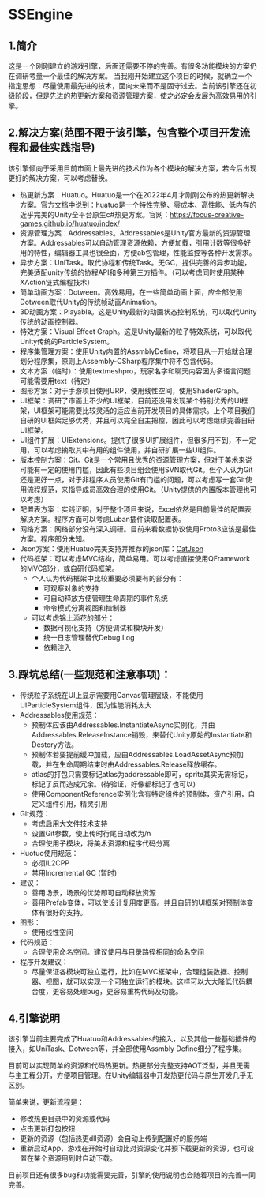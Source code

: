 # SSEngine

## 1.简介
这是一个刚刚建立的游戏引擎，后面还需要不停的完善。有很多功能模块的方案仍在调研考量一个最佳的解决方案。
当我刚开始建立这个项目的时候，就确立一个指定思想：尽量使用最先进的技术，面向未来而不是固守过去。当前该引擎还在初级阶段，但是先进的热更新方案和资源管理方案，使之必定会发展为高效易用的引擎。

## 2.解决方案(范围不限于该引擎，包含整个项目开发流程和最佳实践指导)

该引擎倾向于采用目前市面上最先进的技术作为各个模块的解决方案，若今后出现更好的解决方案，可以考虑替换。

- 热更新方案：Huatuo。Huatuo是一个在2022年4月才刚刚公布的热更新解决方案。官方文档中说到：huatuo是一个特性完整、零成本、高性能、低内存的近乎完美的Unity全平台原生c#热更方案。官网：https://focus-creative-games.github.io/huatuo/index/
- 资源管理方案：Addressables。Addressables是Unity官方最新的资源管理方案。Addressables可以自动管理资源依赖，方便加载，引用计数等很多好用的特性，编辑器工具也很全面，方便ab包管理，性能监控等各种开发需求。
- 异步方案：UniTask。取代协程和传统Task。无GC，提供完善的异步功能，完美适配unity传统的协程API和多种第三方插件。（可以考虑同时使用某种XAction链式编程技术）
- 简单动画方案：Dotween。高效易用，在一些简单动画上面，应全部使用Dotween取代Unity的传统帧动画Animation。
- 3D动画方案：Playable。这是Unity最新的动画状态控制系统，可以取代Unity传统的动画控制器。
- 特效方案：Visual Effect Graph。这是Unity最新的粒子特效系统，可以取代Unity传统的ParticleSystem。
- 程序集管理方案：使用Unity内置的AssmblyDefine，将项目从一开始就合理划分程序集，原则上Assembly-CSharp程序集中将不包含代码。
- 文本方案（临时）：使用textmeshpro，玩家名字和聊天内容因为多语言问题可能需要用text（待定）
- 图形方案：对于手游项目使用URP，使用线性空间，使用ShaderGraph。
- UI框架：调研了市面上不少的UI框架，目前还没用发现某个特别优秀的UI框架，UI框架可能需要比较灵活的适应当前开发项目的具体需求。上个项目我们自研的UI框架足够优秀，并且可以完全自主把控，因此可以考虑继续完善自研UI框架。
- UI组件扩展：UIExtensions。提供了很多UI扩展组件，但很多用不到，不一定用，可以考虑摘取其中有用的组件使用，并自研扩展一些UI组件。
- 版本控制方案：Git。Git是一个常用且优秀的资源管理方案，但对于美术来说可能有一定的使用门槛，因此有些项目组会使用SVN取代Git。但个人认为Git还是更好一点，对于非程序人员使用Git有门槛的问题，可以考虑写一套Git使用流程规范，来指导成员高效合理的使用Git。（Unity提供的内置版本管理也可以考虑）
- 配置表方案：实践证明，对于整个项目来说，Excel依然是目前最佳的配置表解决方案。程序方面可以考虑Luban插件读取配置表。
- 网络方案：网络部分没有深入调研。目前来看数据协议使用Proto3应该是最佳方案。程序部分未知。
- Json方案：使用Huatuo完美支持并推荐的json库：[CatJson](https://github.com/CatImmortal/CatJson)
- 代码框架：可以考虑MVC结构，简单易用。可以考虑直接使用QFramework的MVC部分，或自研代码框架。
  - 个人认为代码框架中比较重要必须要有的部分有：
    - 可观察对象的支持
    - 可自动释放方便管理生命周期的事件系统
    - 命令模式分离视图和控制器
  - 可以考虑锦上添花的部分：
    - 数据可视化支持（方便调试和模块开发）
    - 统一日志管理替代Debug.Log
    - 依赖注入

## 3.踩坑总结(一些规范和注意事项)：
- 传统粒子系统在UI上显示需要用Canvas管理层级，不能使用UIParticleSystem组件，因为性能消耗太大
- Addressables使用规范：
  - 预制体应该由Addressables.InstantiateAsync实例化，并由Addressables.ReleaseInstance销毁，来替代Unity原始的Instantiate和Destory方法。
  - 预制体若要提前缓冲加载，应由Addressables.LoadAssetAsync<GameObject>预加载，并在生命周期结束时由Addressables.Release释放缓存。
  - atlas的打包只需要标记atlas为addressable即可，sprite其实无需标记，标记了反而造成冗余。(待验证，好像都标记了也可以)
  - 使用ComponentReference实例化含有特定组件的预制体，资产引用，自定义组件引用，精灵引用
- Git规范：
  - 考虑启用大文件技术支持
  - 设置Git参数，使上传时行尾自动改为/n
  - 合理使用子模块，将美术资源和程序代码分离
- Huotuo使用规范：
  - 必须IL2CPP
  - 禁用Incremental GC (暂时)
- 建议：
  - 善用场景，场景的优势即可自动释放资源
  - 善用Prefab变体，可以使设计复用度更高。并且自研的UI框架对预制体变体有很好的支持。
- 图形：
  - 使用线性空间
- 代码规范：
  - 合理使用命名空间。建议使用与目录路径相同的命名空间
- 程序开发建议：
  - 尽量保证各模块可独立运行，比如在MVC框架中，合理组装数据、控制器、视图，就可以实现一个可独立运行的模块。这样可以大大降低代码耦合度，更容易处理bug，更容易重构代码及功能。

## 4.引擎说明
该引擎当前主要完成了Huatuo和Addressables的接入，以及其他一些基础插件的接入，如UniTask、Dotween等，并全部使用Assmbly Define细分了程序集。

目前可以实现简单的资源和代码热更新。热更部分完整支持AOT泛型，并且无需与主工程分开，方便项目管理。在Unity编辑器中开发热更代码与原生开发几乎无区别。

简单来说，更新流程是：
  - 修改热更目录中的资源或代码
  - 点击更新打包按钮
  - 更新的资源（包括热更dll资源）会自动上传到配置好的服务端
  - 重新启动App，游戏在开始时自动比对资源变化并预下载更新的资源，也可设置在某个资源用到时自动下载。

目前项目还有很多bug和功能需要完善，引擎的使用说明也会随着项目的完善一同完善。